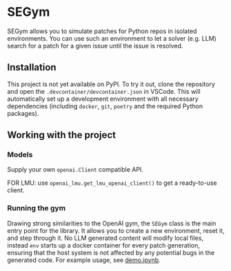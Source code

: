 # SEGym
SEGym allows you to simulate patches for Python repos in isolated environments.
You can use such an environment to let a solver (e.g. LLM) search for a patch for a given issue until the issue is resolved.

## Installation
This project is not yet available on PyPI. To try it out, clone the repository and open the `.devcontainer/devcontainer.json` in VSCode. This will automatically set up a development environment with all necessary dependencies (including `docker`, `git`, `poetry` and the required Python packages).

## Working with the project

### Models

Supply your own `openai.Client` compatible API.

FOR LMU: use `openai_lmu.get_lmu_openai_client()` to get a ready-to-use client.

### Running the gym
Drawing strong similarities to the OpenAI gym, the `SEGym` class is the main entry point for the library. It allows you to create a new environment, reset it, and step through it.
No LLM generated content will modify local files, instead `env` starts up a docker container for every patch generation, ensuring that the host system is not affected by any potential bugs in the generated code.
For example usage, see [demo.ipynb](demo.ipynb).
